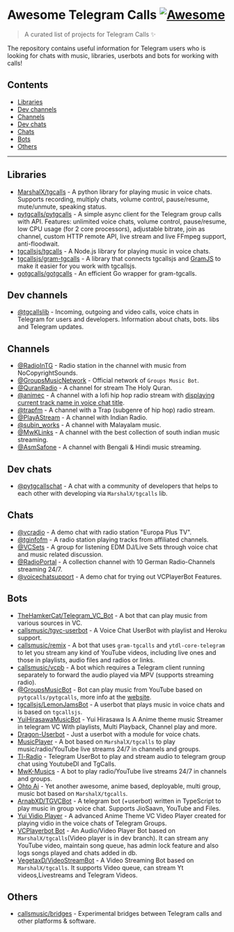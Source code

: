# Awesome Telegram Calls [![Awesome](https://awesome.re/badge.svg)](https://awesome.re)

> A curated list of projects for Telegram Calls ✨

The repository contains useful information for Telegram users who is looking for chats with music, libraries, userbots and bots for working with calls! 

## Contents

- [Libraries](#libraries)
- [Dev channels](#dev-channels)
- [Channels](#channels)
- [Dev chats](#dev-chats)
- [Chats](#chats)
- [Bots](#bots)
- [Others](#others)

---

## Libraries

- [MarshalX/tgcalls](https://github.com/MarshalX/tgcalls) - A python library for playing music in voice chats. Supports recording, multiply chats, volume control, pause/resume, mute/unmute, speaking status.
- [pytgcalls/pytgcalls](https://github.com/pytgcalls/pytgcalls) - A simple async client for the Telegram group calls with API. Features: unlimited voice chats, volume control, pause/resume, low CPU usage (for 2 core processors), adjustable bitrate, join as channel, custom HTTP remote API, live stream and live FFmpeg support, anti-floodwait.
- [tgcallsjs/tgcalls](https://github.com/tgcallsjs/tgcalls) - A Node.js library for playing music in voice chats.
- [tgcallsjs/gram-tgcalls](https://github.com/tgcallsjs/gram-tgcalls) - A library that connects tgcallsjs and [GramJS](https://github.com/gram-js/gramjs) to make it easier for you work with tgcallsjs.
- [gotgcalls/gotgcalls](https://github.com/gotgcalls/gotgcalls) - An efficient Go wrapper for gram-tgcalls.

## Dev channels

- [@tgcallslib](https://t.me/tgcallslib) - Incoming, outgoing and video calls, voice chats in Telegram for users and developers. Information about chats, bots. libs and Telegram updates.

## Channels

- [@RadioInTG](https://t.me/radiointg?voicechat) - Radio station in the channel with music from NoCopyrightSounds.
- [@GroupsMusicNetwork](https://t.me/GroupsMusicNetwork) - Official network of `Groups Music Bot`.
- [@QuranRadio](https://t.me/QuranRadio?voicechat) - A channel for stream The Holy Quran.
- [@animec](https://t.me/animec?voicechat) - A channel with a lofi hip hop radio stream with [displaying current track name in voice chat title](https://user-images.githubusercontent.com/50372801/117834972-9ce9fd00-b245-11eb-8189-526b98d14b00.png).
- [@trapfm](https://t.me/trapfm?voicechat) - A channel with a Trap (subgenre of hip hop) radio stream.
- [@PlayAStream](https://t.me/PlayAStream) - A channel with Indian Radio.
- [@subin_works](https://t.me/subin_works?voicechat) - A channel with Malayalam music.
- [@MwKLinks](https://t.me/MwKLinks?voicechat) - A channel with the best collection of south indian music streaming.
- [@AsmSafone](https://t.me/AsmSafone?voicechat) - A channel with Bengali & Hindi music streaming.

## Dev chats

- [@pytgcallschat](https://t.me/tgcallschat) - A chat with a community of developers that helps to each other with developing via `MarshalX/tgcalls` lib.

## Chats

- [@vcradio](https://t.me/vcradio?voicechat) - A demo chat with radio station "Europa Plus TV".
- [@tginfofm](https://t.me/tginfofm?voicechat) - A radio station playing tracks from affiliated channels.
- [@VCSets](https://t.me/VCSets?voicechat) - A group for listening EDM DJ/Live Sets through voice chat and music related discussion.
- [@RadioPortal](https://t.me/RadioPortal) - A collection channel with 10 German Radio-Channels streaming 24/7.
- [@voicechatsupport](https://t.me/voicechatsupport) - A demo chat for trying out VCPlayerBot Features.

## Bots

- [TheHamkerCat/Telegram_VC_Bot](https://github.com/thehamkercat/Telegram_VC_Bot) - A bot that can play music from various sources in VC.
- [callsmusic/tgvc-userbot](https://github.com/callsmusic/tgvc-userbot) - A Voice Chat UserBot with playlist and Heroku support.
- [callsmusic/remix](https://github.com/callsmusic/remix) - A bot that uses `gram-tgcalls` and `ytdl-core-telegram` to let you stream any kind of YouTube videos, including live ones and those in playlists, audio files and radios or links.
- [callsmusic/vcpb](https://github.com/callsmusic/vcpb) - A bot which requires a Telegram client running separately to forward the audio played via MPV (supports streaming radio).
- [@GroupsMusicBot](https://t.me/GroupsMusicBot) - Bot can play music from YouTube based on `pytgcalls/pytgcalls`, more info at the [website](https://skivee-cdn.tappo03.it/).
- [tgcallsjs/LemonJamsBot](https://github.com/tgcallsjs/LemonJamsBot) - A userbot that plays music in voice chats and is based on `tgcallsjs`.
- [YuiHirasawaMusicBot](https://github.com/Yeagerist-Music-Streamer-Bot-V3/YuiHirasawaMusicBot) - Yui Hirasawa Is A Anime theme music Streamer in telegram VC With playlists, Multi Playback, Channel play and more.
- [Dragon-Userbot](https://github.com/Dragon-Userbot/Dragon-Userbot) - Just a userbot with a module for voice chats.
- [MusicPlayer](https://github.com/subinps/MusicPlayer) - A bot based on `MarshalX/tgcalls` to play music/radio/YouTube live streams 24/7 in channels and groups.
- [Tl-Radio](https://github.com/nitanmarcel/tl_radio) - Telegram UserBot to play and stream audio to telegram group chat using YoutubeDl and TgCalls.
- [MwK-Musics](https://github.com/shamilhabeebnelli/MwK-Musics) - A bot to play radio/YouTube live streams 24/7 in channels and groups.
- [Ohto Ai](https://github.com/Zack-Bloodshot/Ohto-Ai) - Yet another awesome, anime based, deployable, multi group, music bot based on `MarshalX/tgcalls`.
- [ArnabXD/TGVCBot](https://github.com/ArnabXD/TGVCBot) - A telegram bot (+userbot) written in TypeScript to play music in group voice chat. Supports JioSaavn, YouTube and Files.
- [Yui Vidio Player](https://t.me/Yuividioplayerbot) - A advanced Anime Theme VC Video Player created for playing vidio in the voice chats of Telegram Groups.
- [VCPlayerbot Bot](https://github.com/kshubham506/vcplayerbot) - An Audio/Video Player Bot based on `MarshalX/tgcalls`(Video player is in dev branch). It can stream any YouTube video, maintain song queue, has admin lock feature and also logs songs played and chats added in db. 
- [VegetaxD/VideoStreamBot](https://github.com/VegetaxD/VideoStreamBot) - A Video Streaming Bot based on `MarshalX/tgcalls`. It supports Video queue, can stream Yt videos,Livestreams and Telegram Videos.

## Others

- [callsmusic/bridges](https://github.com/callsmusic/bridges) - Experimental bridges between Telegram calls and other platforms & software.
